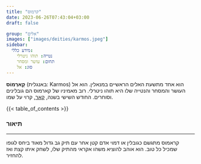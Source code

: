 ```yaml
---
title: "קרמוס"
date: 2023-06-26T07:43:04+03:00
draft: false

group: "אלים"
images: ["images/deities/karmos.jpeg"]
sidebar:
  מידע כללי:
    נטייה: תוהו ניטרלי
    תחום: עושר ומסחר
    סוג: אל
---
```


**קָארְמוֹס** (באנגלית: Karmos) הוא אחד מתשעת האלים הראשיים במנאלין. הוא אל העושר והמסחר והנטייה שלו היא תוהו ניטרלי. רוב מאמיניו של קארמוס הם גובלינים וסוחרים. החודש השישי בשנה, [קאר](../../history/calender/kar), קרוי על שמו.

<!--more-->

{{< table_of_contents >}}

### תיאור

---

קראמוס מתגשם כגובלין או דמוי אדם קטן אחר עם תיק גב גדול מאוד ביחס לגופו שמכיל כל טוב. הוא אוהב להוציא משהו אקראי מהתיק שלו, לשחק איתו קצת ואז להחזיר.
